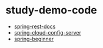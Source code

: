 # study-demo-code
- [spring-rest-docs](./spring-rest-docs)
- [spring-cloud-config-server](./spring-cloud-config-server)
- [spring-beginner](./spring-beginner)

